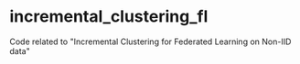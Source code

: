 # incremental_clustering_fl
Code related to "Incremental Clustering for Federated Learning on Non-IID data"
